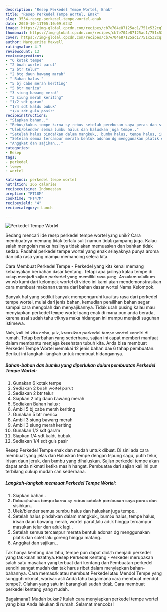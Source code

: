 ```yaml
---
description: "Resep Perkedel Tempe Wortel, Enak"
title: "Resep Perkedel Tempe Wortel, Enak"
slug: 3534-resep-perkedel-tempe-wortel-enak
date: 2020-10-11T05:10:09.624Z
image: https://img-global.cpcdn.com/recipes/cb7e704e87125ac1/751x532cq70/perkedel-tempe-wortel-foto-resep-utama.jpg
thumbnail: https://img-global.cpcdn.com/recipes/cb7e704e87125ac1/751x532cq70/perkedel-tempe-wortel-foto-resep-utama.jpg
cover: https://img-global.cpcdn.com/recipes/cb7e704e87125ac1/751x532cq70/perkedel-tempe-wortel-foto-resep-utama.jpg
author: Marguerite Maxwell
ratingvalue: 4.7
reviewcount: 13
recipeingredient:
- "6 kotak tempe"
- "2 buah wortel parut"
- "2 btr telur"
- "2 btg daun bawang merah"
- " Bahan halus "
- "5 bj cabe merah keriting"
- "5 btr merica"
- "3 siung bawang merah"
- "3 siung merah keriting"
- "1/2 sdt garam"
- "1/4 sdt kaldu bubuk"
- "1/4 sdt gula pasir"
recipeinstructions:
- "Siapkan bahan.."
- "Rebus/kukus tempe karna sy rebus setelah perebusan saya peras dan sisihkan.."
- "Ulek/blender semua bumbu halus dan haluskan juga tempe.."
- "Setelah halus pindahkan dalam mangkuk,, bumbu halus, tempe halus, irisan daun bawang merah, wortel parut,lalu aduk hingga tercampur masukan telur dan aduk lagi.."
- "Setelah semua tercampur merata bentuk adonan dg menggunakan platik dan solet lalu goreng hingga matang.."
- "Anggkat dan sajikan..."
categories:
- Resep
tags:
- perkedel
- tempe
- wortel

katakunci: perkedel tempe wortel 
nutrition: 266 calories
recipecuisine: Indonesian
preptime: "PT18M"
cooktime: "PT47M"
recipeyield: "4"
recipecategory: Lunch

---
```



![Perkedel Tempe Wortel](https://img-global.cpcdn.com/recipes/cb7e704e87125ac1/751x532cq70/perkedel-tempe-wortel-foto-resep-utama.jpg)

Sedang mencari ide resep perkedel tempe wortel yang unik? Cara membuatnya memang tidak terlalu sulit namun tidak gampang juga. Kalau salah mengolah maka hasilnya tidak akan memuaskan dan bahkan tidak sedap. Padahal perkedel tempe wortel yang enak selayaknya punya aroma dan cita rasa yang mampu memancing selera kita.

Cara Membuat Perkedel Tempe - Perkedel yang kita kenal memang kebanyakan berbahan dasar kentang. Tetapi apa jadinya kalau tempe di sulap menjadi sajian perkedel yang memiliki rasa yang. Assalamualaikum wr.wb kami dari kelompok wortel di video ini kami akan mendemonstrasikan cara membuat makanan utama dari bahan dasar wortel Nama Kelompok.

Banyak hal yang sedikit banyak mempengaruhi kualitas rasa dari perkedel tempe wortel, mulai dari jenis bahan, kemudian pemilihan bahan segar sampai cara mengolah dan menyajikannya. Tidak usah pusing kalau mau menyiapkan perkedel tempe wortel yang enak di mana pun anda berada, karena asal sudah tahu triknya maka hidangan ini mampu menjadi suguhan istimewa.


Nah, kali ini kita coba, yuk, kreasikan perkedel tempe wortel sendiri di rumah. Tetap berbahan yang sederhana, sajian ini dapat memberi manfaat dalam membantu menjaga kesehatan tubuh kita. Anda bisa membuat Perkedel Tempe Wortel memakai 12 jenis bahan dan 6 tahap pembuatan. Berikut ini langkah-langkah untuk membuat hidangannya.

<!--inarticleads1-->

##### Bahan-bahan dan bumbu yang diperlukan dalam pembuatan Perkedel Tempe Wortel:

1. Gunakan 6 kotak tempe
1. Sediakan 2 buah wortel parut
1. Sediakan 2 btr telur
1. Siapkan 2 btg daun bawang merah
1. Sediakan  Bahan halus :
1. Ambil 5 bj cabe merah keriting
1. Gunakan 5 btr merica
1. Ambil 3 siung bawang merah
1. Ambil 3 siung merah keriting
1. Gunakan 1/2 sdt garam
1. Siapkan 1/4 sdt kaldu bubuk
1. Sediakan 1/4 sdt gula pasir


Resep Perkedel Tempe enak dan mudah untuk dibuat. Di sini ada cara membuat yang jelas dan Haluskan tempe dengan tepung sagu, putih telur, irisan daun jeruk, dan bumbu yang dihaluskan. Sajian perkedel tempe akan dapat anda nikmati ketika masih hangat. Pembuatan dari sajian kali ini pun terbilang cukup mudah dan sederhana. 

<!--inarticleads2-->

##### Langkah-langkah membuat Perkedel Tempe Wortel:

1. Siapkan bahan..
1. Rebus/kukus tempe karna sy rebus setelah perebusan saya peras dan sisihkan..
1. Ulek/blender semua bumbu halus dan haluskan juga tempe..
1. Setelah halus pindahkan dalam mangkuk,, bumbu halus, tempe halus, irisan daun bawang merah, wortel parut,lalu aduk hingga tercampur masukan telur dan aduk lagi..
1. Setelah semua tercampur merata bentuk adonan dg menggunakan platik dan solet lalu goreng hingga matang..
1. Anggkat dan sajikan...


Tak hanya kentang dan tahu, tempe pun dapat diolah menjadi perkedel yang tak kalah lezatnya. Resep Perkedel Kentang - Perkedel merupakan salah satu masakan yang terbuat dari kentang dan Pembuatan perkedel sendiri sangat mudah dan tak harus ribet dalam menyiapkan bahan-bahannya. Cara memasak atau membuat Perkedel atau Mendol Tempe ysng sungguh nikmat, warisan asli Anda tahu bagaimana cara membuat mendol tempe?. Olahan yang satu ini barangkali sudah tidak. Cara membuat perkedel kentang yang mudah. 

Bagaimana? Mudah bukan? Itulah cara menyiapkan perkedel tempe wortel yang bisa Anda lakukan di rumah. Selamat mencoba!
